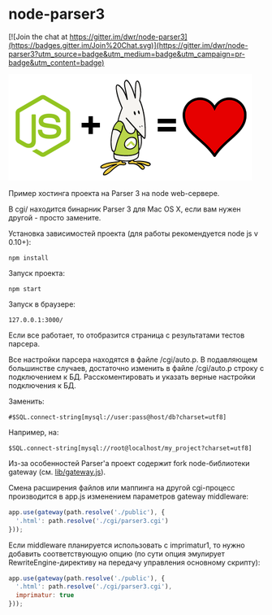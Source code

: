 # node-parser3

[![Join the chat at https://gitter.im/dwr/node-parser3](https://badges.gitter.im/Join%20Chat.svg)](https://gitter.im/dwr/node-parser3?utm_source=badge&utm_medium=badge&utm_campaign=pr-badge&utm_content=badge)

<img src="node-parser3.png" />

Пример хостинга проекта на Parser 3 на node web-сервере.

В cgi/ находится бинарник Parser 3 для Mac OS X, если вам нужен другой - просто замените.

Установка зависимостей проекта (для работы рекомендуется node js v 0.10+):

```
npm install
```

Запуск проекта:

```
npm start
```

Запуск в браузере:

```
127.0.0.1:3000/
```

Если все работает, то отобразится страница с результатами тестов парсера.

Все настройки парсера находятся в файле /cgi/auto.p.
В подавляющем большинстве случаев, достаточно изменить в файле /cgi/auto.p строку с подключением к БД. 
Расскоментировать и указать верные настройки подключения к БД.

Заменить:

```
#$SQL.connect-string[mysql://user:pass@host/db?charset=utf8]
```
Например, на:

```
$SQL.connect-string[mysql://root@localhost/my_project?charset=utf8]
```

Из-за особенностей Parser'а проект содержит fork node-библиотеки gateway (см. [lib/gateway.js](lib/gateway.js)).

Смена расширения файлов или маппинга на другой cgi-процесс производится в app.js изменением параметров gateway middleware:

```js
app.use(gateway(path.resolve('./public'), {
  '.html': path.resolve('./cgi/parser3.cgi')
}));
```

Если middleware планируется использовать с imprimatur1, то нужно добавить соответствующую опцию (по сути опция эмулирует RewriteEngine-директиву на передачу управления основному скрипту):

```js
app.use(gateway(path.resolve('./public'), {
  '.html': path.resolve('./cgi/parser3.cgi'),
  imprimatur: true
}));
```
